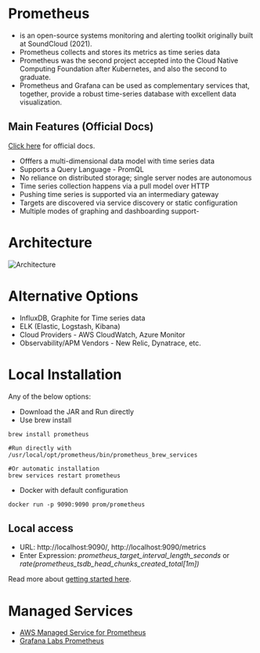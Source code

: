 # Prometheus
- is an open-source systems monitoring and alerting toolkit originally built at SoundCloud (2021).
- Prometheus collects and stores its metrics as time series data
- Prometheus was the second project accepted into the Cloud Native Computing Foundation after Kubernetes, and also the second to graduate.
- Prometheus and Grafana can be used as complementary services that, together, provide a robust time-series database with excellent data visualization.

## Main Features (Official Docs)

[Click here](https://prometheus.io/docs/introduction/overview/) for official docs.

- Offfers a multi-dimensional data model with time series data
- Supports a Query Language - PromQL
- No reliance on distributed storage; single server nodes are autonomous
- Time series collection happens via a pull model over HTTP
- Pushing time series is supported via an intermediary gateway
- Targets are discovered via service discovery or static configuration
- Multiple modes of graphing and dashboarding support- 


# Architecture

![Architecture](https://prometheus.io/assets/architecture.png)

# Alternative Options
- InfluxDB, Graphite for Time series data
- ELK (Elastic, Logstash, Kibana)
- Cloud Providers - AWS CloudWatch, Azure Monitor
- Observability/APM Vendors - New Relic, Dynatrace, etc.

# Local Installation
Any of the below options:
- Download the JAR and Run directly
- Use brew install
```
brew install prometheus

#Run directly with 
/usr/local/opt/prometheus/bin/prometheus_brew_services

#Or automatic installation
brew services restart prometheus
```
- Docker with default configuration
```
docker run -p 9090:9090 prom/prometheus
```
## Local access
- URL: http://localhost:9090/, http://localhost:9090/metrics
- Enter Expression: *prometheus_target_interval_length_seconds* or *rate(prometheus_tsdb_head_chunks_created_total[1m])*

Read more about [getting started here](https://prometheus.io/docs/prometheus/latest/getting_started/).

# Managed Services
- [AWS Managed Service for Prometheus](https://aws.amazon.com/prometheus/)
- [Grafana Labs Prometheus](https://grafana.com/oss/prometheus/)
